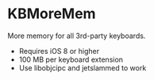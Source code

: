 # KBMoreMem
More memory for all 3rd-party keyboards.

* Requires iOS 8 or higher
* 100 MB per keyboard extension
* Use libobjcipc and jetslammed to work
